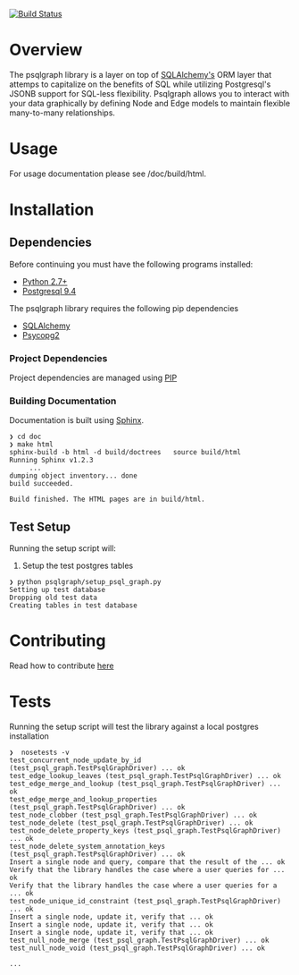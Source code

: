 [![Build Status](https://magnum.travis-ci.com/NCI-GDC/psqlgraph.svg?token=LApTVTN34FyXpxo5zU44&branch=master)](https://magnum.travis-ci.com/NCI-GDC/psqlgraph)

# Overview

The psqlgraph library is a layer on top of [SQLAlchemy's](http://www.sqlalchemy.org/) ORM layer that attemps to capitalize on the benefits of SQL while utilizing Postgresql's JSONB support for SQL-less flexibility.  Psqlgraph allows you to interact with your data graphically by defining Node and Edge models to maintain flexible many-to-many relationships.

# Usage

For usage documentation please see /doc/build/html.

# Installation

## Dependencies

Before continuing you must have the following programs installed:

- [Python 2.7+](http://python.org/)
- [Postgresql 9.4](http://www.postgresql.org/download/)

The psqlgraph library requires the following pip dependencies

- [SQLAlchemy](http://www.sqlalchemy.org/)
- [Psycopg2](http://initd.org/psycopg/)

### Project Dependencies

Project dependencies are managed using [PIP](https://pip.readthedocs.org/en/latest/)

### Building Documentation

Documentation is built using [Sphinx](http://sphinx-doc.org/).

```
❯ cd doc
❯ make html
sphinx-build -b html -d build/doctrees   source build/html
Running Sphinx v1.2.3
     ...
dumping object inventory... done
build succeeded.

Build finished. The HTML pages are in build/html.
```

## Test Setup

Running the setup script will:

1. Setup the test postgres tables

```
❯ python psqlgraph/setup_psql_graph.py
Setting up test database
Dropping old test data
Creating tables in test database
```
# Contributing
Read how to contribute [here](https://github.com/NCI-GDC/gdcapi/blob/master/CONTRIBUTING.md)

# Tests

Running the setup script will test the library against a local postgres installation

```
❯  nosetests -v
test_concurrent_node_update_by_id (test_psql_graph.TestPsqlGraphDriver) ... ok
test_edge_lookup_leaves (test_psql_graph.TestPsqlGraphDriver) ... ok
test_edge_merge_and_lookup (test_psql_graph.TestPsqlGraphDriver) ... ok
test_edge_merge_and_lookup_properties (test_psql_graph.TestPsqlGraphDriver) ... ok
test_node_clobber (test_psql_graph.TestPsqlGraphDriver) ... ok
test_node_delete (test_psql_graph.TestPsqlGraphDriver) ... ok
test_node_delete_property_keys (test_psql_graph.TestPsqlGraphDriver) ... ok
test_node_delete_system_annotation_keys (test_psql_graph.TestPsqlGraphDriver) ... ok
Insert a single node and query, compare that the result of the ... ok
Verify that the library handles the case where a user queries for ... ok
Verify that the library handles the case where a user queries for a ... ok
test_node_unique_id_constraint (test_psql_graph.TestPsqlGraphDriver) ... ok
Insert a single node, update it, verify that ... ok
Insert a single node, update it, verify that ... ok
Insert a single node, update it, verify that ... ok
test_null_node_merge (test_psql_graph.TestPsqlGraphDriver) ... ok
test_null_node_void (test_psql_graph.TestPsqlGraphDriver) ... ok

...

```
